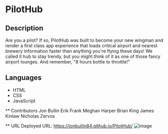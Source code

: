 # PilotHub

## Description
Are you a pilot?  If so, PilotHub was built to become your new wingman and render a first class app experience that loads critical airport and nearest brewery information faster than anything you're flying these days!  We called it hub to stay trendy, but you might think of it as one of those fancy airport lounges. And remember, "8 hours bottle to throttle!"

## Languages
* HTML
* CSS
* JavaScript

** Contributors
Jon Bullin
Erik Frank
Meghan Harper
Brian King
James Kinlaw
Nicholas Zervos

** URL
Deployed URL: https://jonbullin84.github.io/PilotHub/
![image](https://user-images.githubusercontent.com/105215596/180319870-25e391b5-0772-46e7-8507-e06b85822386.png)
